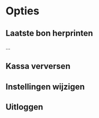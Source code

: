 # Opties

## Laatste bon herprinten

...

## Kassa verversen

## Instellingen wijzigen

## Uitloggen

